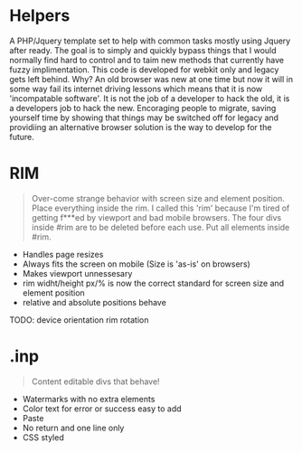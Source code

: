 Helpers
=======

A PHP/Jquery template set to help with common tasks mostly using Jquery after ready. The goal is to simply and quickly bypass things that I would normally find hard to control and to taim new methods that currently have fuzzy implimentation. This code is developed for webkit only and legacy gets left behind. Why? An old browser was new at one time but now it will in some way fail its internet driving lessons which means that it is now 'incompatable software'. It is not the job of a developer to hack the old, it is a developers job to hack the new.
Encoraging people to migrate, saving yourself time by showing that things may be switched off for legacy and providiing an alternative browser solution is the way to develop for the future.

RIM
===

> Over-come strange behavior with screen size and element position. Place everything inside
> the rim. I called this 'rim' because I'm tired of getting f***ed by viewport and bad mobile browsers.
> The four divs inside #rim are to be deleted before each use. Put all elements inside #rim.

- Handles page resizes
- Always fits the screen on mobile (Size is 'as-is' on browsers)
- Makes viewport unnessesary
- rim widht/height px/% is now the correct standard for screen size and element position
- relative and absolute positions behave

TODO: device orientation rim rotation

.inp
====

> Content editable divs that behave!

- Watermarks with no extra elements
- Color text for error or success easy to add
- Paste
- No return and one line only
- CSS styled
